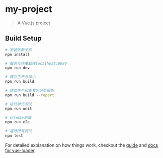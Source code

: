 # my-project

> A Vue.js project

## Build Setup

``` bash
# 安装依赖关系
npm install

# 服务与热重载在localhost:8080
npm run dev

# 建立生产与缩小
npm run build

# 建立生产和查看包分析报告
npm run build --report

# 运行单元测试
npm run unit

# 运行e2e测试
npm run e2e

# 运行所有测试
npm test
```

For detailed explanation on how things work, checkout the [guide](http://vuejs-templates.github.io/webpack/) and [docs for vue-loader](http://vuejs.github.io/vue-loader).
